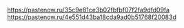 https://pastenow.ru/35c9e81ce3b02fbfbf07f2fa9dfd09fa
https://pastenow.ru/4e551d43ba18cda9ad0b51768f20083d
